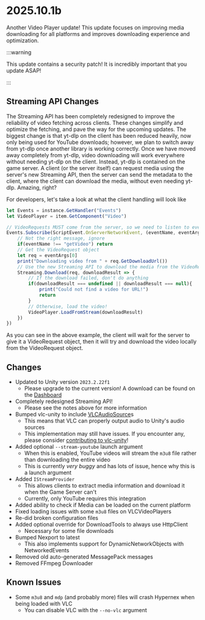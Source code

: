 # 2025.10.1b

Another Video Player update! This update focuses on improving media downloading for all platforms and improves downloading experience and optimization.

:::warning

This update contains a security patch! It is incredibly important that you update ASAP!

:::

## Streaming API Changes

The Streaming API has been completely redesigned to improve the reliability of video fetching across clients. These changes simplify and optimize the fetching, and pave the way for the upcoming updates. The biggest change is that yt-dlp on the client has been reduced heavily, now only being used for YouTube downloads; however, we plan to switch away from yt-dlp once another library is working correctly. Once we have moved away completely from yt-dlp, video downloading will work everywhere without needing yt-dlp on the client. Instead, yt-dlp is contained on the game server. A client (or the server itself) can request media using the server's new Streaming API, then the server can send the metadata to the client, where the client can download the media, without even needing yt-dlp. Amazing, right?

For developers, let's take a look at what the client handling will look like

```js
let Events = instance.GetHandler("Events")
let VideoPlayer = item.GetComponent("Video")

// VideoRequests MUST come from the server, so we need to listen to events
Events.Subscribe(ScriptEvent.OnServerNetworkEvent, (eventName, eventArgs) => {
    // Not the right message, ignore
    if(eventName !== "getVideo") return
    // Get the VideoRequest object
    let req = eventArgs[0]
    print("Downloading video from " + req.GetDownloadUrl())
    // Use the new Streaming API to download the media from the VideoRequest object
    Streaming.Download(req, downloadResult => {
        // If the download failed, don't do anything
        if(downloadResult === undefined || downloadResult === null){
            print("Could not find a video for URL!")
            return
        }
        // Otherwise, load the video!
        VideoPlayer.LoadFromStream(downloadResult)
    })
})
```

As you can see in the above example, the client will wait for the server to give it a VideoRequest object, then it will try and download the video locally from the VideoRequest object.

## Changes

+ Updated to Unity version `2023.2.22f1`
  + Please upgrade to the current version! A download can be found on the [Dashboard](https://play.hypernex.dev)
+ Completely redesigned Streaming API!
  + Please see the notes above for more information
+ Bumped vlc-unity to include [VLCAudioSource](https://code.videolan.org/videolan/vlc-unity/-/merge_requests/143)s
  + This means that VLC can properly output audio to Unity's audio sources
  + This implementation may still have issues. If you encounter any, please consider [contributing to vlc-unity](https://code.videolan.org/videolan/vlc-unity)!
+ Added optional `--stream-youtube` launch argument
  + When this is enabled, YouTube videos will stream the `m3u8` file rather than downloading the entire video
  + This is currently *very buggy* and has lots of issue, hence why this is a launch argument
+ Added `IStreamProvider`
  + This allows clients to extract media information and download it when the Game Server can't
  + Currently, only YouTube requires this integration
+ Added ability to check if Media can be loaded on the current platform
+ Fixed loading issues with some `m3u8` files on VLCVideoPlayers
+ Re-did broken configuration files
+ Added optional override for DownloadTools to always use HttpClient
  + Necessary for some file downloads
+ Bumped Nexport to latest
  + This also implements support for DynamicNetworkObjects with NetworkedEvents
+ Removed old auto-generated MessagePack messages
+ Removed FFmpeg Downloader

## Known Issues

+ Some `m3u8` and `mdp` (and probably more) files will crash Hypernex when being loaded with VLC
  + You can disable VLC with the `--no-vlc` argument